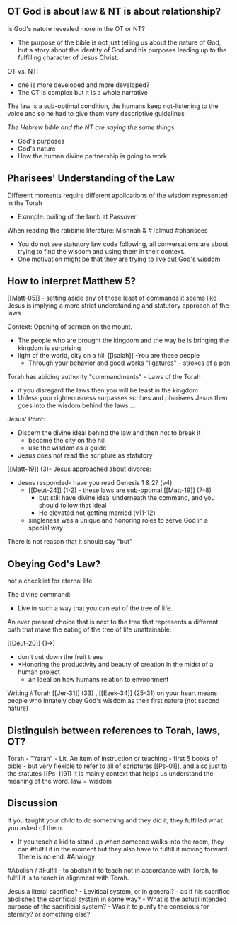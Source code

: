 ## OT God is about law & NT is about relationship?

Is God's nature revealed more in the OT or NT?
- The purpose of the bible is not just telling us about the nature of God, but a story about the identity of God and his purposes leading up to the fulfilling character of Jesus Christ.

OT vs. NT: 
- one is more developed and more developed? 
- The OT is complex but it is a whole narrative

The law is a sub-optimal condition, the humans keep not-listening to the voice and so he had to give them very descriptive guidelines 

*The Hebrew bible and the NT are saying the same things.*
- God's purposes
- God's nature
- How the human divine partnership is going to work

## Pharisees' Understanding of the Law

Different moments require different applications of the wisdom represented in the Torah
- Example: boiling of the lamb at Passover

When reading the rabbinic literature: Mishnah & #Talmud  #pharisees
- You do not see statutory law code following, all conversations are about trying to find the wisdom and using them in their context. 
- One  motivation might be that they are trying to live out God's wisdom

## How to interpret Matthew 5?

[[Matt-05]] - setting aside any of these least of commands 
	it seems like Jesus is implying a more strict understanding and statutory approach of the laws

Context: Opening of sermon on the mount. 
- The people who are brought the kingdom and the way he is bringing the kingdom is surprising
- light of the world, city on a hill [[Isaiah]]
	-You are these people
	- Through your behavior and good works
"ligatures" - strokes of a pen

Torah has abiding authority
"commandments" - Laws of the Torah
- if you disregard the laws then you will be least in the kingdom
- Unless your righteousness surpasses scribes and pharisees 
Jesus then goes into the wisdom behind the laws....

Jesus' Point:
- Discern the divine ideal behind the law and then not to break it
	- become the city on the hill
	- use the wisdom as a guide 
- Jesus does not read the scripture as statutory

[[Matt-19]] (3)- Jesus approached about divorce:
- Jesus responded- have you read Genesis 1 & 2? (v4)
	- [[Deut-24]] (1-2) - these laws are sub-optimal [[Matt-19]] (7-8)
		- but still have divine ideal underneath the command, and you should follow that ideal
		- He elevated not getting married (v11-12)
	- singleness was a unique and honoring roles to serve God in a special way

There is not reason that it should say "but" 


## Obeying God's Law? 
not a checklist for eternal life

The divine command:
- Live in such a way that you can eat of the tree of life.

An ever present choice that is next to the tree that represents a different path that make the eating of the tree of life unattainable.

[[Deut-20]] (1->)
- don't cut down the fruit trees
- *Honoring the productivity and beauty of creation in the midst of a human project
	- an Ideal on how humans relation to environment 

Writing #Torah [[Jer-31]] (33) , [[Ezek-34]] (25-31) on your heart means people who innately obey God's wisdom as their first nature (not second nature)

## Distinguish between references to Torah, laws, OT?
Torah - "Yarah"
	- Lit. An item of instruction or teaching
	- first 5 books of bible
		- but very flexible to refer to all of scriptures [[Ps-01]], and also just to the statutes [[Ps-119]]
It is mainly context that helps us understand the meaning of the word. 
law = wisdom 


## Discussion
If you taught your child to do something and they did it, they fulfilled what you asked of them. 
- If you teach a kid to stand up when someone walks into the room, they can #fulfil it in the moment but they also have to fulfill it moving forward. There is no end. #Analogy

#Abolish / #Fulfil - to abolish it to teach not in accordance with Torah, to fulfil it is to teach in alignment with Torah.

Jesus a literal sacrifice? 
	- Levitical system, or in general?
	- as if his sacrifice abolished the sacrificial system in some way?
	- What is the actual intended purpose of the sacrificial system?
		- Was it to purify the conscious for eternity? or something else? 

